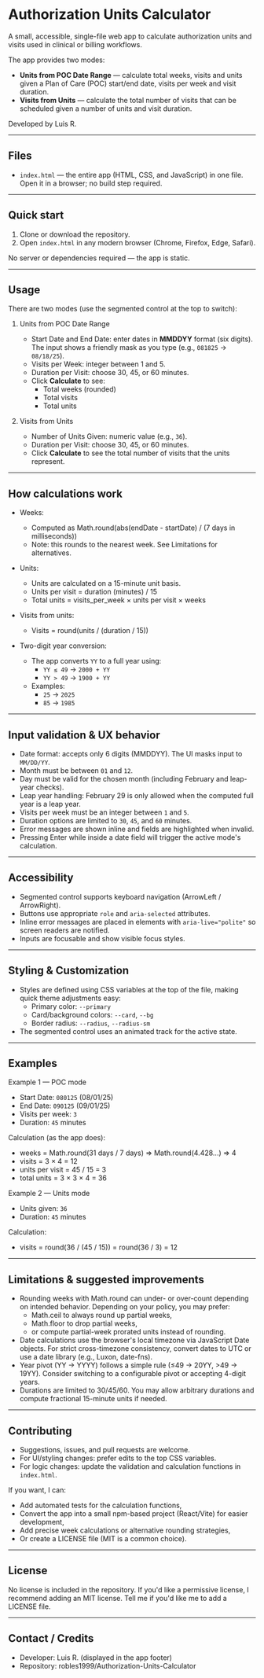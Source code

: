 # Authorization Units Calculator

A small, accessible, single-file web app to calculate authorization units and visits used in clinical or billing workflows.

The app provides two modes:
- **Units from POC Date Range** — calculate total weeks, visits and units given a Plan of Care (POC) start/end date, visits per week and visit duration.
- **Visits from Units** — calculate the total number of visits that can be scheduled given a number of units and visit duration.

Developed by Luis R.

---

## Files
- `index.html` — the entire app (HTML, CSS, and JavaScript) in one file. Open it in a browser; no build step required.

---

## Quick start

1. Clone or download the repository.
2. Open `index.html` in any modern browser (Chrome, Firefox, Edge, Safari).

No server or dependencies required — the app is static.

---

## Usage

There are two modes (use the segmented control at the top to switch):

1. Units from POC Date Range
   - Start Date and End Date: enter dates in **MMDDYY** format (six digits). The input shows a friendly mask as you type (e.g., `081825` → `08/18/25`).
   - Visits per Week: integer between 1 and 5.
   - Duration per Visit: choose 30, 45, or 60 minutes.
   - Click **Calculate** to see:
     - Total weeks (rounded)
     - Total visits
     - Total units

2. Visits from Units
   - Number of Units Given: numeric value (e.g., `36`).
   - Duration per Visit: choose 30, 45, or 60 minutes.
   - Click **Calculate** to see the total number of visits that the units represent.

---

## How calculations work

- Weeks:
  - Computed as Math.round(abs(endDate - startDate) / (7 days in milliseconds))
  - Note: this rounds to the nearest week. See Limitations for alternatives.

- Units:
  - Units are calculated on a 15-minute unit basis.
  - Units per visit = duration (minutes) / 15
  - Total units = visits_per_week × units per visit × weeks

- Visits from units:
  - Visits = round(units / (duration / 15))

- Two-digit year conversion:
  - The app converts `YY` to a full year using:
    - `YY ≤ 49` → `2000 + YY`
    - `YY > 49` → `1900 + YY`
  - Examples:
    - `25` → `2025`
    - `85` → `1985`

---

## Input validation & UX behavior

- Date format: accepts only 6 digits (MMDDYY). The UI masks input to `MM/DD/YY`.
- Month must be between `01` and `12`.
- Day must be valid for the chosen month (including February and leap-year checks).
- Leap year handling: February 29 is only allowed when the computed full year is a leap year.
- Visits per week must be an integer between `1` and `5`.
- Duration options are limited to `30`, `45`, and `60` minutes.
- Error messages are shown inline and fields are highlighted when invalid.
- Pressing Enter while inside a date field will trigger the active mode's calculation.

---

## Accessibility

- Segmented control supports keyboard navigation (ArrowLeft / ArrowRight).
- Buttons use appropriate `role` and `aria-selected` attributes.
- Inline error messages are placed in elements with `aria-live="polite"` so screen readers are notified.
- Inputs are focusable and show visible focus styles.

---

## Styling & Customization

- Styles are defined using CSS variables at the top of the file, making quick theme adjustments easy:
  - Primary color: `--primary`
  - Card/background colors: `--card`, `--bg`
  - Border radius: `--radius`, `--radius-sm`
- The segmented control uses an animated track for the active state.

---

## Examples

Example 1 — POC mode
- Start Date: `080125` (08/01/25)
- End Date: `090125` (09/01/25)
- Visits per week: `3`
- Duration: `45` minutes

Calculation (as the app does):
- weeks = Math.round(31 days / 7 days) ⇒ Math.round(4.428...) ⇒ 4
- visits = 3 × 4 = 12
- units per visit = 45 / 15 = 3
- total units = 3 × 3 × 4 = 36

Example 2 — Units mode
- Units given: `36`
- Duration: `45` minutes

Calculation:
- visits = round(36 / (45 / 15)) = round(36 / 3) = 12

---

## Limitations & suggested improvements

- Rounding weeks with Math.round can under- or over-count depending on intended behavior. Depending on your policy, you may prefer:
  - Math.ceil to always round up partial weeks,
  - Math.floor to drop partial weeks,
  - or compute partial-week prorated units instead of rounding.
- Date calculations use the browser's local timezone via JavaScript Date objects. For strict cross-timezone consistency, convert dates to UTC or use a date library (e.g., Luxon, date-fns).
- Year pivot (YY → YYYY) follows a simple rule (≤49 → 20YY, >49 → 19YY). Consider switching to a configurable pivot or accepting 4-digit years.
- Durations are limited to 30/45/60. You may allow arbitrary durations and compute fractional 15-minute units if needed.

---

## Contributing

- Suggestions, issues, and pull requests are welcome.
- For UI/styling changes: prefer edits to the top CSS variables.
- For logic changes: update the validation and calculation functions in `index.html`.

If you want, I can:
- Add automated tests for the calculation functions,
- Convert the app into a small npm-based project (React/Vite) for easier development,
- Add precise week calculations or alternative rounding strategies,
- Or create a LICENSE file (MIT is a common choice).

---

## License

No license is included in the repository. If you'd like a permissive license, I recommend adding an MIT license. Tell me if you'd like me to add a LICENSE file.

---

## Contact / Credits

- Developer: Luis R. (displayed in the app footer)
- Repository: robles1999/Authorization-Units-Calculator
